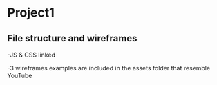 # Project1
File structure and wireframes
-----------------------------
-JS & CSS linked

-3 wireframes examples are included in 
 the assets folder that resemble YouTube
